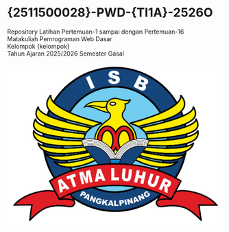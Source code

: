 # {2511500028}-PWD-{TI1A}-2526O 
Repository Latihan Pertemuan-1 sampai dengan Pertemuan-16<br> 
Matakuliah Pemrograman Web Dasar<br> 
Kelompok {kelompok}<br> 
Tahun Ajaran 2025/2026 
Semester Gasal<br><br> 
![Logo ISBAL](logoisbal.png) 